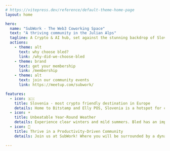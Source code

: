 ```yaml
---
# https://vitepress.dev/reference/default-theme-home-page
layout: home

hero:
  name: "SubWork - The Web3 Coworking Space"
  text: "A thriving community in the Julian Alps"
  tagline: A Crypto & AI hub, set against the stunning backdrop of Slovenia's natural beauty.
  actions:
    - theme: alt
      text: why choose bled?
      link: /why-did-we-choose-bled
    - theme: brand
      text: get your membership
      link: /membership
    - theme: alt
      text: join our community events
      link: https://meetup.com/subwork/

features:
  - icon: 🇸🇮
    title: Slovenia - most crypto friendly destination in Europe
    details: Home to Bitstamp and Elly POS, Slovenia is a hotspot for crypto enthusiasts. Its crypto-friendly environment and legal framework make it an ideal base for SubWork.
  - icon: ☀️
    title: Unbeatable Year-Round Weather
    details: Experience clear winters and mild summers. Bled has an impressive average of 2455 annual sunshine hours! This perfect blend guarantees a superior mood and enhanced productivity.
  - icon: 🦾
    title: Thrive in a Productivity-Driven Community
    details: Join us at SubWork! Where you will be surrounded by a dynamic community of fitness enthusiasts, startup innovators, and driven professionals.

---
```

